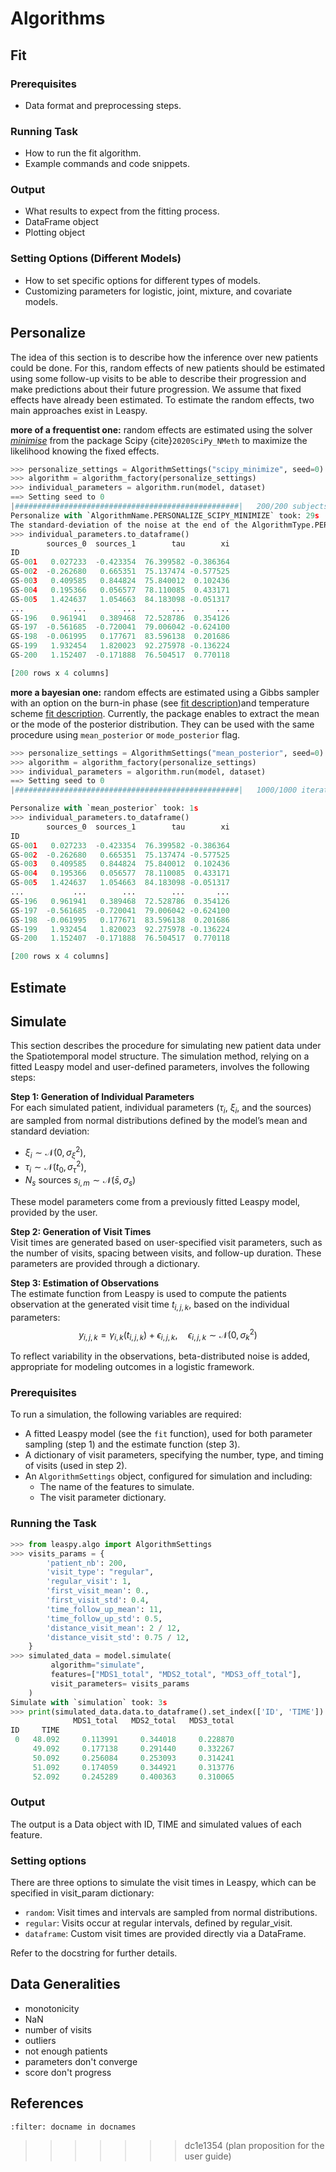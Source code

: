 # Algorithms

## Fit
### Prerequisites
   - Data format and preprocessing steps.
### Running Task
   - How to run the fit algorithm.
   - Example commands and code snippets.
### Output
   - What results to expect from the fitting process.
   - DataFrame object 
   - Plotting object 
### Setting Options (Different Models)
   - How to set specific options for different types of models.
   - Customizing parameters for logistic, joint, mixture, and covariate models.

## Personalize

The idea of this section is to describe how the inference over new patients could be done. For this, random effects of new patients should be estimated using some follow-up visits to be able to describe their progression and make predictions about their future progression. We assume that fixed effects have already been estimated. To estimate the random effects, two main approaches exist in Leaspy. 

__more of a frequentist one:__ random effects are estimated using the solver [_minimise_](https://docs.scipy.org/doc/scipy/reference/generated/scipy.optimize.minimize.html) from the package Scipy {cite}`2020SciPy_NMeth` to maximize the likelihood knowing the fixed effects.

```python
>>> personalize_settings = AlgorithmSettings("scipy_minimize", seed=0)
>>> algorithm = algorithm_factory(personalize_settings)
>>> individual_parameters = algorithm.run(model, dataset)
==> Setting seed to 0
|##################################################|   200/200 subjects
Personalize with `AlgorithmName.PERSONALIZE_SCIPY_MINIMIZE` took: 29s
The standard-deviation of the noise at the end of the AlgorithmType.PERSONALIZE is: 6.85%
>>> individual_parameters.to_dataframe()
        sources_0  sources_1        tau        xi
ID
GS-001   0.027233  -0.423354  76.399582 -0.386364
GS-002  -0.262680   0.665351  75.137474 -0.577525
GS-003   0.409585   0.844824  75.840012  0.102436
GS-004   0.195366   0.056577  78.110085  0.433171
GS-005   1.424637   1.054663  84.183098 -0.051317
...           ...        ...        ...       ...
GS-196   0.961941   0.389468  72.528786  0.354126
GS-197  -0.561685  -0.720041  79.006042 -0.624100
GS-198  -0.061995   0.177671  83.596138  0.201686
GS-199   1.932454   1.820023  92.275978 -0.136224
GS-200   1.152407  -0.171888  76.504517  0.770118

[200 rows x 4 columns]
```

__more a bayesian one:__ random effects are estimated using a Gibbs sampler with an option on the burn-in phase (see [fit description](##Fit))and temperature scheme [fit description](##Fit). Currently, the package enables to extract the mean or the mode of the posterior distribution. They can be used with the same procedure using `mean_posterior` or `mode_posterior` flag. 

```python
>>> personalize_settings = AlgorithmSettings("mean_posterior", seed=0)
>>> algorithm = algorithm_factory(personalize_settings)
>>> individual_parameters = algorithm.run(model, dataset)
==> Setting seed to 0
|##################################################|   1000/1000 iterations

Personalize with `mean_posterior` took: 1s
>>> individual_parameters.to_dataframe()
        sources_0  sources_1        tau        xi
ID
GS-001   0.027233  -0.423354  76.399582 -0.386364
GS-002  -0.262680   0.665351  75.137474 -0.577525
GS-003   0.409585   0.844824  75.840012  0.102436
GS-004   0.195366   0.056577  78.110085  0.433171
GS-005   1.424637   1.054663  84.183098 -0.051317
...           ...        ...        ...       ...
GS-196   0.961941   0.389468  72.528786  0.354126
GS-197  -0.561685  -0.720041  79.006042 -0.624100
GS-198  -0.061995   0.177671  83.596138  0.201686
GS-199   1.932454   1.820023  92.275978 -0.136224
GS-200   1.152407  -0.171888  76.504517  0.770118

[200 rows x 4 columns]
```


## Estimate
## Simulate

This section describes the procedure for simulating new patient data under the Spatiotemporal model structure. The simulation method, relying on a fitted Leaspy model and user-defined parameters, involves the following steps:

**Step 1: Generation of Individual Parameters** <br>
For each simulated patient, individual parameters ($\tau_i$, $\xi_i$, and the sources) are sampled from normal distributions defined by the model’s mean and standard deviation:<br>
- $\xi_i \sim \mathcal{N}\left(0, \sigma^2_{\xi}\right)$,
- $\tau_i \sim \mathcal{N}\left(t_0, \sigma^2_{\tau}\right)$,
- $N_s \text{ sources } s_{i,m} \sim \mathcal{N}\left(\bar{s}, \sigma_s\right)$

These model parameters come from a previously fitted Leaspy model, provided by the user. 

**Step 2: Generation of Visit Times** <br>
Visit times are generated based on user-specified visit parameters, such as the number of visits, spacing between visits, and follow-up duration. These parameters are provided through a dictionary.

**Step 3: Estimation of Observations** <br>
The estimate function from Leaspy is used to compute the patients observation at the generated visit time $t_{i,j,k}$, based on the individual parameters:<br>
$$
y_{i,j,k} = \gamma_{i,k}(t_{i,j,k}) + \epsilon_{i,j,k}, \quad \epsilon_{i,j,k} \sim \mathcal{N}(0, \sigma^2_k)
$$

To reflect variability in the observations, beta-distributed noise is added, appropriate for modeling outcomes in a logistic framework.

### Prerequisites
To run a simulation, the following variables are required:
- A fitted Leaspy model (see the `fit` function), used for both parameter sampling (step 1) and the estimate function (step 3).
- A dictionary of visit parameters, specifying the number, type, and timing of visits (used in step 2).
- An `AlgorithmSettings` object, configured for simulation and including:
  - The name of the features to simulate.
  - The visit parameter dictionary.

### Running the Task

```python
>>> from leaspy.algo import AlgorithmSettings
>>> visits_params = {
        'patient_nb': 200,
        'visit_type': "regular",
        'regular_visit': 1,
        'first_visit_mean': 0.,
        'first_visit_std': 0.4,
        'time_follow_up_mean': 11,
        'time_follow_up_std': 0.5,
        'distance_visit_mean': 2 / 12,
        'distance_visit_std': 0.75 / 12,
    }
>>> simulated_data = model.simulate( 
         algorithm="simulate", 
         features=["MDS1_total", "MDS2_total", "MDS3_off_total"],
         visit_parameters= visits_params
    )
Simulate with `simulation` took: 3s
>>> print(simulated_data.data.to_dataframe().set_index(['ID', 'TIME']).head())
              MDS1_total   MDS2_total   MDS3_total
ID     TIME
 0   48.092     0.113991     0.344018     0.228870
     49.092     0.177138     0.291440     0.332267
     50.092     0.256084     0.253093     0.314241
     51.092     0.174059     0.344921     0.313776
     52.092     0.245289     0.400363     0.310065
```

### Output

The output is a Data object with ID, TIME and simulated values of each feature. 

### Setting options

There are three options to simulate the visit times in Leaspy, which can be specified in visit_param dictionary: 
- `random`: Visit times and intervals are sampled from normal distributions.
- `regular`: Visits occur at regular intervals, defined by regular_visit. 
- `dataframe`: Custom visit times are provided directly via a DataFrame.

Refer to the docstring for further details.


## Data Generalities
- monotonicity
- NaN 
- number of visits 
- outliers
- not enough patients 
- parameters don't converge 
- score don't progress

## References

```{bibliography}
:filter: docname in docnames
```
>>>>>>> dc1e1354 (plan proposition for the user guide)
